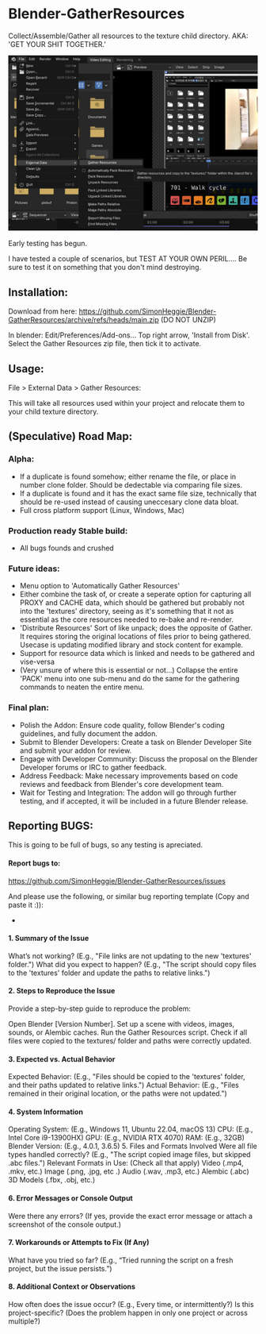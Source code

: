 # Blender-GatherResources

Collect/Assemble/Gather all resources to the texture child directory. AKA: 'GET YOUR SHIT TOGETHER.'

<img src="GatherResources.png">

Early testing has begun.

I have tested a couple of scenarios, but TEST AT YOUR OWN PERIL.... Be sure to test it on something that you don't mind destroying. 


## Installation:

Download from here: https://github.com/SimonHeggie/Blender-GatherResources/archive/refs/heads/main.zip (DO NOT UNZIP)

In blender: Edit/Preferences/Add-ons... Top right arrow, 'Install from Disk'. Select the Gather Resources zip file, then tick it to activate.

## Usage:

File > External Data > Gather Resources: 

This will take all resources used within your project and relocate them to your child texture directory.

## (Speculative) Road Map:

### Alpha:

- If a duplicate is found somehow; either rename the file, or place in number clone folder. Should be dedectable via comparing file sizes.
- If a duplicate is found and it has the exact same file size, technically that should be re-used instead of causing uneccesary clone data bloat.
- Full cross platform support (Linux, Windows, Mac)

### Production ready Stable build:

- All bugs founds and crushed

### Future ideas:

- Menu option to 'Automatically Gather Resources'
- Either combine the task of, or create a seperate option for capturing all PROXY and CACHE data, which should be gathered but probably not into the 'textures' directory, seeing as it's something that it not as essential as the core resources needed to re-bake and re-render.
- 'Distribute Resources' Sort of like unpack; does the opposite of Gather. It requires storing the original locations of files prior to being gathered. Usecase is updating modified library and stock content for example.
- Support for resource data which is linked and needs to be gathered and vise-versa
- (Very unsure of where this is essential or not...) Collapse the entire 'PACK' menu into one sub-menu and do the same for the gathering commands to neaten the entire menu.

### Final plan:

- Polish the Addon: Ensure code quality, follow Blender's coding guidelines, and fully document the addon.
- Submit to Blender Developers: Create a task on Blender Developer Site and submit your addon for review.
- Engage with Developer Community: Discuss the proposal on the Blender Developer forums or IRC to gather feedback.
- Address Feedback: Make necessary improvements based on code reviews and feedback from Blender's core development team.
- Wait for Testing and Integration: The addon will go through further testing, and if accepted, it will be included in a future Blender release.

## Reporting BUGS:

This is going to be full of bugs, so any testing is apreciated.

#### Report bugs to:

https://github.com/SimonHeggie/Blender-GatherResources/issues

And please use the following, or similar bug reporting template (Copy and paste it :)):

-

#### 1. Summary of the Issue

What’s not working? (E.g., "File links are not updating to the new 'textures' folder.")
What did you expect to happen? (E.g., "The script should copy files to the 'textures' folder and update the paths to relative links.")

#### 2. Steps to Reproduce the Issue

Provide a step-by-step guide to reproduce the problem:

Open Blender [Version Number].
Set up a scene with videos, images, sounds, or Alembic caches.
Run the Gather Resources script.
Check if all files were copied to the textures/ folder and paths were correctly updated.

#### 3. Expected vs. Actual Behavior
Expected Behavior: (E.g., "Files should be copied to the 'textures' folder, and their paths updated to relative links.")
Actual Behavior: (E.g., "Files remained in their original location, or the paths were not updated.")

#### 4. System Information


Operating System: (E.g., Windows 11, Ubuntu 22.04, macOS 13)
CPU: (E.g., Intel Core i9-13900HX)
GPU: (E.g., NVIDIA RTX 4070)
RAM: (E.g., 32GB)
Blender Version: (E.g., 4.0.1, 3.6.5)
5. Files and Formats Involved
Were all file types handled correctly?
(E.g., "The script copied image files, but skipped .abc files.")
Relevant Formats in Use: (Check all that apply)
 Video (.mp4, .mkv, etc.)
 Image (.png, .jpg, etc
.)
 Audio (.wav, .mp3, etc.)
 Alembic (.abc)
 3D Models (.fbx, .obj, etc.)

#### 6. Error Messages or Console Output
Were there any errors? (If yes, provide the exact error message or attach a screenshot of the console output.)

#### 7. Workarounds or Attempts to Fix (If Any)
What have you tried so far? (E.g., “Tried running the script on a fresh project, but the issue persists.”)

#### 8. Additional Context or Observations
How often does the issue occur? (E.g., Every time, or intermittently?)
Is this project-specific? (Does the problem happen in only one project or across multiple?)

